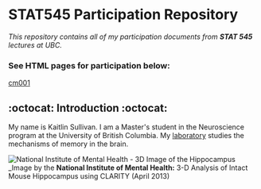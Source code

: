 # STAT545 Participation Repository 
_This repository contains all of my participation documents from __STAT 545__ lectures at UBC._

### See HTML pages for participation below:
[cm001](https://www.github.io/kaitsull/cm001/Untitled.html)

## :octocat: Introduction :octocat:
My name is Kaitlin Sullivan. 
I am a Master's student in the Neuroscience program at the University of British Columbia. 
My [laboratory](https://www.cembrowskilab.com/) studies the mechanisms of memory in the brain. 

![National Institute of Mental Health - 3D Image of the Hippocampus](https://i.ytimg.com/vi/wMuwc2MxLuw/maxresdefault.jpg)
_Image by the __National Institute of Mental Health:__ 3-D Analysis of Intact Mouse Hippocampus using CLARITY (April 2013)
